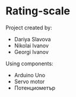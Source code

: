 # Rating-scale
Project created by:

- Dariya Slavova
- Nikolai Ivanov
- Georgi Ivanov

Using components:

- Arduino Uno
- Servo motor
- Потенциометър 
